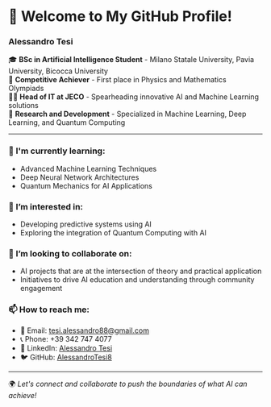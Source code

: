 # 👋 Welcome to My GitHub Profile!

### Alessandro Tesi

🎓 **BSc in Artificial Intelligence Student** - Milano Statale University, Pavia University, Bicocca University  
🥇 **Competitive Achiever** - First place in Physics and Mathematics Olympiads  
👨‍💻 **Head of IT at JECO** - Spearheading innovative AI and Machine Learning solutions  
🔬 **Research and Development** - Specialized in Machine Learning, Deep Learning, and Quantum Computing  

---

### 🌱 I'm currently learning:
- Advanced Machine Learning Techniques
- Deep Neural Network Architectures
- Quantum Mechanics for AI Applications

### 👀 I’m interested in:
- Developing predictive systems using AI
- Exploring the integration of Quantum Computing with AI

### 💞️ I’m looking to collaborate on:
- AI projects that are at the intersection of theory and practical application
- Initiatives to drive AI education and understanding through community engagement

### 📫 How to reach me:
- 📧 Email: [tesi.alessandro88@gmail.com](mailto:tesi.alessandro88@gmail.com)
- 📞 Phone: +39 342 747 4077
- 🔗 LinkedIn: [Alessandro Tesi](https://www.linkedin.com/in/alessandro-tesi-18b588291/)
- 🐦 GitHub: [AlessandroTesi8](https://github.com/AlessandroTesi8)

---

🌍 *Let's connect and collaborate to push the boundaries of what AI can achieve!*  


<!---
AlessandroTesi8/AlessandroTesi8 is a ✨ special ✨ repository because its `README.md` (this file) appears on your GitHub profile.
You can click the Preview link to take a look at your changes.
--->
